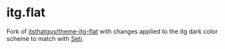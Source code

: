 # itg.flat

Fork of [itsthatguy/theme-itg-flat](https://github.com/itsthatguy/theme-itg-flat) with changes applied to the itg dark color scheme to match with [Seti](https://github.com/ctf0/Seti_ST3).

